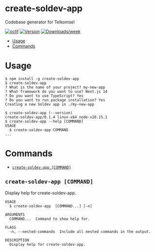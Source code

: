 create-soldev-app
=================

Codebase generator for Telkomsel


[![oclif](https://img.shields.io/badge/cli-oclif-brightgreen.svg)](https://oclif.io)
[![Version](https://img.shields.io/npm/v/create-soldev-app.svg)](https://npmjs.org/package/create-soldev-app)
[![Downloads/week](https://img.shields.io/npm/dw/create-soldev-app.svg)](https://npmjs.org/package/create-soldev-app)


<!-- toc -->
* [Usage](#usage)
* [Commands](#commands)
<!-- tocstop -->
# Usage
<!-- usage -->
```sh-session
$ npm install -g create-soldev-app
$ create-soldev-app 
? What is the name of your project? my-new-app
? What framework do you want to use? Next.js 14
? Do you want to use TypeScript? Yes
? Do you want to run package installation? Yes
Creating a new Soldev app in ./my-new-app

$ create-soldev-app (--version)
create-soldev-app/0.1.4 linux-x64 node-v20.15.1
$ create-soldev-app --help [COMMAND]
USAGE
  $ create-soldev-app COMMAND
...
```
<!-- usagestop -->
# Commands
<!-- commands -->
* [`create-soldev-app [COMMAND]`](#create-soldev-app-command)

## `create-soldev-app [COMMAND]`

Display help for create-soldev-app.

```
USAGE
  $ create-soldev-app  [COMMAND...] [-n]

ARGUMENTS
  COMMAND...  Command to show help for.

FLAGS
  -n, --nested-commands  Include all nested commands in the output.

DESCRIPTION
  Display help for create-soldev-app.
```
<!-- commandsstop -->
